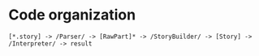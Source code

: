 # Code organization

    [*.story] -> /Parser/ -> [RawPart]* -> /StoryBuilder/ -> [Story] -> /Interpreter/ -> result

